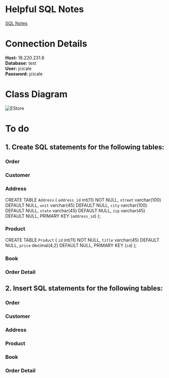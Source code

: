 # Helpful SQL Notes
[SQL Notes](./documents/SQL_helpful_notes.md)
# Connection Details
**Host:** 18.220.231.8  
**Database:** test  
**User:** jcicale  
**Password:** jcicale  
# Class Diagram
![EStore](https://i.imgur.com/pZ1eb2O.gif)
# To do
## 1. Create SQL statements for the following tables:
### Order
### Customer
### Address
CREATE TABLE `Address` (
  `address_id` int(11) NOT NULL,
  `street` varchar(100) DEFAULT NULL,
  `unit` varchar(45) DEFAULT NULL,
  `city` varchar(100) DEFAULT NULL,
  `state` varchar(45) DEFAULT NULL,
  `zip` varchar(45) DEFAULT NULL,
  PRIMARY KEY (`address_id`)
);
### Product
CREATE TABLE `Product` (
  `id` int(11) NOT NULL,
  `title` varchar(45) DEFAULT NULL,
  `price` decimal(4,2) DEFAULT NULL,
  PRIMARY KEY (`id`)
);
### Book
### Order Detail
## 2. Insert SQL statements for the following tables:
### Order
### Customer
### Address
### Product
### Book
### Order Detail